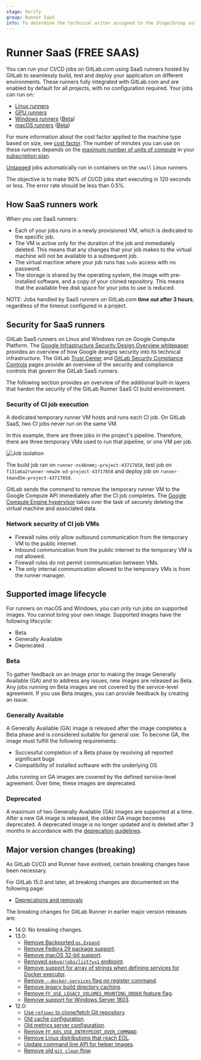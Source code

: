 ```yaml
---
stage: Verify
group: Runner SaaS
info: To determine the technical writer assigned to the Stage/Group associated with this page, see https://about.gitlab.com/handbook/product/ux/technical-writing/#assignments
---
```


# Runner SaaS **(FREE SAAS)**

You can run your CI/CD jobs on GitLab.com using SaaS runners hosted by GitLab to seamlessly build, test and deploy
your application on different environments.
These runners fully integrated with GitLab.com and are enabled by default for all projects, with no configuration required.
Your jobs can run on:

- [Linux runners](saas/linux_saas_runner.md)
- [GPU runners](saas/gpu_saas_runner.md)
- [Windows runners](saas/windows_saas_runner.md) ([Beta](../../policy/experiment-beta-support.md#beta))
- [macOS runners](saas/macos_saas_runner.md) ([Beta](../../policy/experiment-beta-support.md#beta))

For more information about the cost factor applied to the machine type based on size, see [cost factor](../../ci/pipelines/cicd_minutes.md#cost-factor).
The number of minutes you can use on these runners depends on the [maximum number of units of compute](../pipelines/cicd_minutes.md)
in your [subscription plan](https://about.gitlab.com/pricing/).

[Untagged](../../ci/runners/configure_runners.md#use-tags-to-control-which-jobs-a-runner-can-run) jobs automatically run in containers
on the `small` Linux runners.

The objective is to make 90% of CI/CD jobs start executing in 120 seconds or less. The error rate should be less than 0.5%.

## How SaaS runners work

When you use SaaS runners:

- Each of your jobs runs in a newly provisioned VM, which is dedicated to the specific job.
- The VM is active only for the duration of the job and immediately deleted. This means that any changes that your job makes to the virtual machine will not be available to a subsequent job.
- The virtual machine where your job runs has `sudo` access with no password.
- The storage is shared by the operating system, the image with pre-installed software, and a copy of your cloned repository.
This means that the available free disk space for your jobs to use is reduced.

NOTE:
Jobs handled by SaaS runners on GitLab.com **time out after 3 hours**, regardless of the timeout configured in a project.

## Security for SaaS runners

GitLab SaaS runners on Linux and Windows run on Google Compute Platform.
The [Google Infrastructure Security Design Overview whitepaper](https://cloud.google.com/docs/security/infrastructure/design/resources/google_infrastructure_whitepaper_fa.pdf)
provides an overview of how Google designs security into its technical infrastructure.
The GitLab [Trust Center](https://about.gitlab.com/security/) and
[GitLab Security Compliance Controls](https://about.staging.gitlab.com/handbook/engineering/security/security-assurance/security-compliance/sec-controls.html)
pages provide an overview of the security and compliance controls that govern the GitLab SaaS runners.

The following section provides an overview of the additional built-in layers that harden the security of the GitLab Runner SaaS CI build environment.

### Security of CI job execution

A dedicated temporary runner VM hosts and runs each CI job. On GitLab SaaS, two CI jobs never run on the same VM.

In this example, there are three jobs in the project's pipeline. Therefore, there are three temporary VMs used to run that pipeline, or one VM per job.

![Job isolation](img/build_isolation.png)

The build job ran on `runner-ns46nmmj-project-43717858`, test job on `f131a6a2runner-new2m-od-project-43717858` and deploy job on `runner-tmand5m-project-43717858`.

GitLab sends the command to remove the temporary runner VM to the Google Compute API immediately after the CI job completes. The [Google Compute Engine hypervisor](https://cloud.google.com/blog/products/gcp/7-ways-we-harden-our-kvm-hypervisor-at-google-cloud-security-in-plaintext)
takes over the task of securely deleting the virtual machine and associated data.

### Network security of CI job VMs

- Firewall rules only allow outbound communication from the temporary VM to the public internet.
- Inbound communication from the public internet to the temporary VM is not allowed.
- Firewall rules do not permit communication between VMs.
- The only internal communication allowed to the temporary VMs is from the runner manager.

## Supported image lifecycle

For runners on macOS and Windows, you can only run jobs on supported images. You cannot bring your own image. Supported images have the following lifecycle:

- Beta
- Generally Available
- Deprecated

### Beta

To gather feedback on an image prior to making the image Generally Available (GA) and to address
any issues, new images are released as Beta. Any jobs running on Beta images are not
covered by the service-level agreement. If you use Beta images, you can provide feedback
by creating an issue.

### Generally Available

A Generally Available (GA) image is released after the image completes a Beta phase
and is considered suitable for general use. To become GA, the
image must fulfill the following requirements:

- Successful completion of a Beta phase by resolving all reported significant bugs
- Compatibility of installed software with the underlying OS

Jobs running on GA images are covered by the defined service-level agreement. Over time, these images are deprecated.

### Deprecated

A maximum of two Generally Available (GA) images are supported at a time. After a new GA image is released,
the oldest GA image becomes deprecated. A deprecated image is no longer
updated and is deleted after 3 months in accordance with the [deprecation guidelines](../../development/deprecation_guidelines/index.md).

## Major version changes (breaking)

As GitLab CI/CD and Runner have evolved, certain breaking changes have been necessary.

For GitLab 15.0 and later, all breaking changes are documented on the following page:

- [Deprecations and removals](../../update/deprecations.md)

The breaking changes for GitLab Runner in earlier major version releases are:

- 14.0: No breaking changes.
- 13.0:
  - [Remove Backported `os.Expand`](https://gitlab.com/gitlab-org/gitlab-runner/-/issues/4915).
  - [Remove Fedora 29 package support](https://gitlab.com/gitlab-org/gitlab-runner/-/issues/16158).
  - [Remove macOS 32-bit support](https://gitlab.com/gitlab-org/gitlab-runner/-/issues/25466).
  - [Removed `debug/jobs/list?v=1` endpoint](https://gitlab.com/gitlab-org/gitlab-runner/-/issues/6361).
  - [Remove support for array of strings when defining services for Docker executor](https://gitlab.com/gitlab-org/gitlab-runner/-/issues/4922).
  - [Remove `--docker-services` flag on register command](https://gitlab.com/gitlab-org/gitlab-runner/-/issues/6404).
  - [Remove legacy build directory caching](https://gitlab.com/gitlab-org/gitlab-runner/-/issues/4180).
  - [Remove `FF_USE_LEGACY_VOLUMES_MOUNTING_ORDER` feature flag](https://gitlab.com/gitlab-org/gitlab-runner/-/issues/6581).
  - [Remove support for Windows Server 1803](https://gitlab.com/gitlab-org/gitlab-runner/-/issues/6553).
- 12.0:
  - [Use `refspec` to clone/fetch Git repository](https://gitlab.com/gitlab-org/gitlab-runner/-/issues/4069).
  - [Old cache configuration](https://gitlab.com/gitlab-org/gitlab-runner/-/issues/4070).
  - [Old metrics server configuration](https://gitlab.com/gitlab-org/gitlab-runner/-/issues/4072).
  - [Remove `FF_K8S_USE_ENTRYPOINT_OVER_COMMAND`](https://gitlab.com/gitlab-org/gitlab-runner/-/issues/4073).
  - [Remove Linux distributions that reach EOL](https://gitlab.com/gitlab-org/gitlab-runner/-/merge_requests/1130).
  - [Update command line API for helper images](https://gitlab.com/gitlab-org/gitlab-runner/-/issues/4013).
  - [Remove old `git clean` flow](https://gitlab.com/gitlab-org/gitlab-runner/-/issues/4175).
